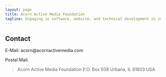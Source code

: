 ```yaml
---
layout: page
title: Acorn Active Media Foundation
tagline: Engaging in software, website, and technical development in support of the global justice movement.
---
```

## Contact
<p>E-Mail: acorn@acornactivemedia.com</p>

<p>Postal Mail:<br />
<blockquote>
Acorn Active Media Foundation
P.O. Box 938
Urbana, IL 61803
USA
</blockquote>
</p>
